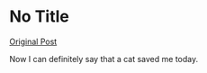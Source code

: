 # No Title

[Original Post](https://discourse.onlinedegree.iitm.ac.in/t/167344/5)

<p>Now I can definitely say that a cat saved me today.</p>